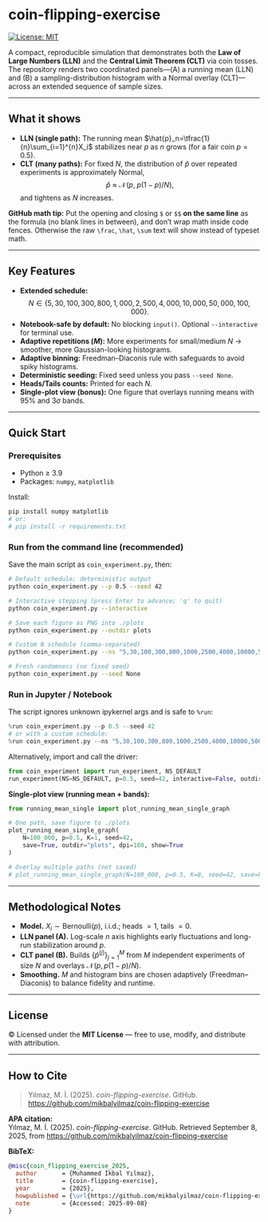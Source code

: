 # coin-flipping-exercise
[![License: MIT](https://img.shields.io/badge/License-MIT-yellow.svg)](LICENSE)

A compact, reproducible simulation that demonstrates both the **Law of Large Numbers (LLN)** and the **Central Limit Theorem (CLT)** via coin tosses. The repository renders two coordinated panels—(A) a running mean (LLN) and (B) a sampling-distribution histogram with a Normal overlay (CLT)—across an extended sequence of sample sizes.

---

## What it shows
- **LLN (single path):** The running mean $\hat{p}_n=\tfrac{1}{n}\sum_{i=1}^{n}X_i$ stabilizes near $p$ as $n$ grows (for a fair coin $p=0.5$).
- **CLT (many paths):** For fixed $N$, the distribution of $\hat{p}$ over repeated experiments is approximately Normal,
$$\hat{p}\ \approx\ \mathcal{N}\!\big(p,\;p(1-p)/N\big),$$
and tightens as $N$ increases.

 **GitHub math tip:** Put the opening and closing `$` or `$$` **on the same line** as the formula (no blank lines in between), and don’t wrap math inside code fences. Otherwise the raw `\frac`, `\hat`, `\sum` text will show instead of typeset math.

---

## Key Features
- **Extended schedule:**  
$$N \in \{5,\,30,\,100,\,300,\,800,\,1{,}000,\,2{,}500,\,4{,}000,\,10{,}000,\,50{,}000,\,100{,}000\}.$$
- **Notebook-safe by default:** No blocking `input()`. Optional `--interactive` for terminal use.
- **Adaptive repetitions ($M$):** More experiments for small/medium $N$ → smoother, more Gaussian-looking histograms.
- **Adaptive binning:** Freedman–Diaconis rule with safeguards to avoid spiky histograms.
- **Deterministic seeding:** Fixed seed unless you pass `--seed None`.
- **Heads/Tails counts:** Printed for each $N$.
- **Single-plot view (bonus):** One figure that overlays running means with $95\%$ and $3\sigma$ bands.

---

## Quick Start

### Prerequisites
- Python ≥ 3.9  
- Packages: `numpy`, `matplotlib`

Install:
```bash
pip install numpy matplotlib
# or:
# pip install -r requirements.txt
```

### Run from the command line (recommended)
Save the main script as `coin_experiment.py`, then:
```bash
# Default schedule; deterministic output
python coin_experiment.py --p 0.5 --seed 42

# Interactive stepping (press Enter to advance; 'q' to quit)
python coin_experiment.py --interactive

# Save each figure as PNG into ./plots
python coin_experiment.py --outdir plots

# Custom N schedule (comma-separated)
python coin_experiment.py --ns "5,30,100,300,800,1000,2500,4000,10000,50000,100000"

# Fresh randomness (no fixed seed)
python coin_experiment.py --seed None
```

### Run in Jupyter / Notebook
The script ignores unknown ipykernel args and is safe to `%run`:
```python
%run coin_experiment.py --p 0.5 --seed 42
# or with a custom schedule:
%run coin_experiment.py --ns "5,30,100,300,800,1000,2500,4000,10000,50000,100000"
```

Alternatively, import and call the driver:
```python
from coin_experiment import run_experiment, NS_DEFAULT
run_experiment(NS=NS_DEFAULT, p=0.5, seed=42, interactive=False, outdir=None)
```

**Single-plot view (running mean + bands):**
```python
from running_mean_single import plot_running_mean_single_graph

# One path, save figure to ./plots
plot_running_mean_single_graph(
    N=100_000, p=0.5, K=1, seed=42,
    save=True, outdir="plots", dpi=180, show=True
)

# Overlay multiple paths (not saved)
# plot_running_mean_single_graph(N=100_000, p=0.5, K=8, seed=42, save=False, show=True)
```

---

## Methodological Notes
- **Model.** $X_i \sim \mathrm{Bernoulli}(p)$, i.i.d.; heads $=1$, tails $=0$.
- **LLN panel (A).** Log-scale $n$ axis highlights early fluctuations and long-run stabilization around $p$.
- **CLT panel (B).** Builds $\{\hat{p}^{(j)}\}_{j=1}^M$ from $M$ independent experiments of size $N$ and overlays $\mathcal{N}\!\big(p,\,p(1-p)/N\big)$.
- **Smoothing.** $M$ and histogram bins are chosen adaptively (Freedman–Diaconis) to balance fidelity and runtime.

---

## License
© Licensed under the **MIT License** — free to use, modify, and distribute with attribution.

---

## How to Cite
> Yılmaz, M. İ. (2025). *coin-flipping-exercise*. GitHub. https://github.com/mikbalyilmaz/coin-flipping-exercise

**APA citation:**  
Yılmaz, M. İ. (2025). *coin-flipping-exercise*. GitHub. Retrieved September 8, 2025, from https://github.com/mikbalyilmaz/coin-flipping-exercise

**BibTeX:**
```bibtex
@misc{coin_flipping_exercise_2025,
  author       = {Muhammed İkbal Yılmaz},
  title        = {coin-flipping-exercise},
  year         = {2025},
  howpublished = {\url{https://github.com/mikbalyilmaz/coin-flipping-exercise}},
  note         = {Accessed: 2025-09-08}
}
```
